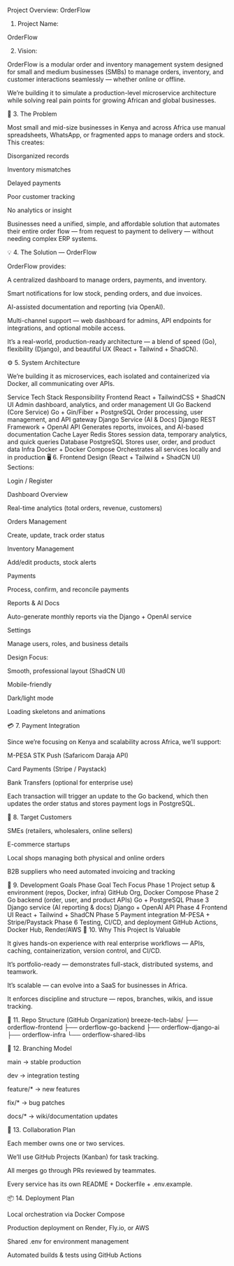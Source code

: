 Project Overview: OrderFlow
1. Project Name:

OrderFlow

2. Vision:

OrderFlow is a modular order and inventory management system designed for small and medium businesses (SMBs) to manage orders, inventory, and customer interactions seamlessly — whether online or offline.

We’re building it to simulate a production-level microservice architecture while solving real pain points for growing African and global businesses.

🧩 3. The Problem

Most small and mid-size businesses in Kenya and across Africa use manual spreadsheets, WhatsApp, or fragmented apps to manage orders and stock.
This creates:

Disorganized records

Inventory mismatches

Delayed payments

Poor customer tracking

No analytics or insight

Businesses need a unified, simple, and affordable solution that automates their entire order flow — from request to payment to delivery — without needing complex ERP systems.

💡 4. The Solution — OrderFlow

OrderFlow provides:

A centralized dashboard to manage orders, payments, and inventory.

Smart notifications for low stock, pending orders, and due invoices.

AI-assisted documentation and reporting (via OpenAI).

Multi-channel support — web dashboard for admins, API endpoints for integrations, and optional mobile access.

It’s a real-world, production-ready architecture — a blend of speed (Go), flexibility (Django), and beautiful UX (React + Tailwind + ShadCN).

⚙️ 5. System Architecture

We’re building it as microservices, each isolated and containerized via Docker, all communicating over APIs.

Service	Tech Stack	Responsibility
Frontend	React + TailwindCSS + ShadCN UI	Admin dashboard, analytics, and order management UI
Go Backend (Core Service)	Go + Gin/Fiber + PostgreSQL	Order processing, user management, and API gateway
Django Service (AI & Docs)	Django REST Framework + OpenAI API	Generates reports, invoices, and AI-based documentation
Cache Layer	Redis	Stores session data, temporary analytics, and quick queries
Database	PostgreSQL	Stores user, order, and product data
Infra	Docker + Docker Compose	Orchestrates all services locally and in production
🖥️ 6. Frontend Design (React + Tailwind + ShadCN UI)
Sections:

Login / Register

Dashboard Overview

Real-time analytics (total orders, revenue, customers)

Orders Management

Create, update, track order status

Inventory Management

Add/edit products, stock alerts

Payments

Process, confirm, and reconcile payments

Reports & AI Docs

Auto-generate monthly reports via the Django + OpenAI service

Settings

Manage users, roles, and business details

Design Focus:

Smooth, professional layout (ShadCN UI)

Mobile-friendly

Dark/light mode

Loading skeletons and animations

💳 7. Payment Integration

Since we’re focusing on Kenya and scalability across Africa, we’ll support:

M-PESA STK Push (Safaricom Daraja API)

Card Payments (Stripe / Paystack)

Bank Transfers (optional for enterprise use)

Each transaction will trigger an update to the Go backend, which then updates the order status and stores payment logs in PostgreSQL.

🎯 8. Target Customers

SMEs (retailers, wholesalers, online sellers)

E-commerce startups

Local shops managing both physical and online orders

B2B suppliers who need automated invoicing and tracking

🧱 9. Development Goals
Phase	Goal	Tech Focus
Phase 1	Project setup & environment (repos, Docker, infra)	GitHub Org, Docker Compose
Phase 2	Go backend (order, user, and product APIs)	Go + PostgreSQL
Phase 3	Django service (AI reporting & docs)	Django + OpenAI API
Phase 4	Frontend UI	React + Tailwind + ShadCN
Phase 5	Payment integration	M-PESA + Stripe/Paystack
Phase 6	Testing, CI/CD, and deployment	GitHub Actions, Docker Hub, Render/AWS
🧠 10. Why This Project Is Valuable

It gives hands-on experience with real enterprise workflows — APIs, caching, containerization, version control, and CI/CD.

It’s portfolio-ready — demonstrates full-stack, distributed systems, and teamwork.

It’s scalable — can evolve into a SaaS for businesses in Africa.

It enforces discipline and structure — repos, branches, wikis, and issue tracking.

🧩 11. Repo Structure (GitHub Organization)
breeze-tech-labs/
├── orderflow-frontend
├── orderflow-go-backend
├── orderflow-django-ai
├── orderflow-infra
└── orderflow-shared-libs

🧭 12. Branching Model

main → stable production

dev → integration testing

feature/* → new features

fix/* → bug patches

docs/* → wiki/documentation updates

🏁 13. Collaboration Plan

Each member owns one or two services.

We’ll use GitHub Projects (Kanban) for task tracking.

All merges go through PRs reviewed by teammates.

Every service has its own README + Dockerfile + .env.example.

📦 14. Deployment Plan

Local orchestration via Docker Compose

Production deployment on Render, Fly.io, or AWS

Shared .env for environment management

Automated builds & tests using GitHub Actions